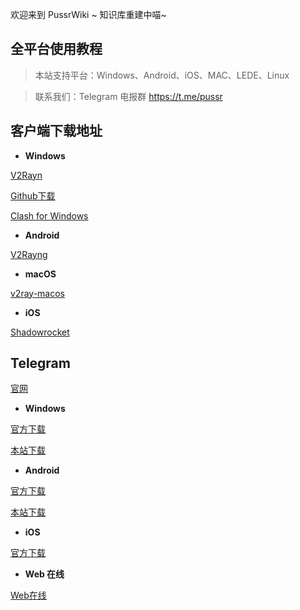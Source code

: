 欢迎来到 PussrWiki ~ 知识库重建中喵~


## 全平台使用教程

> 本站支持平台：Windows、Android、iOS、MAC、LEDE、Linux

> 联系我们：Telegram 电报群 https://t.me/pussr


## 客户端下载地址

- **Windows**

[V2Rayn](https://www.pussr.net/ssr-download/v2rayn.zip)

[Github下载](https://github.com/v2ray/dist/)

[Clash for Windows](https://www.pussr.net/ssr-download/Clash-Windows.7z)


- **Android**

[V2Rayng](https://www.pussr.net/ssr-download/v2rayng.apk)

- **macOS**

[v2ray-macos](https://github.com/v2ray/dist/raw/master/v2ray-macos.zip)


- **iOS**

[Shadowrocket](https://iOS.pussr.net/)

 

## Telegram 

[官网](https://telegram.org/)

- **Windows**

[官方下载](https://telegram.org/dl/desktop/win)

[本站下载](/dos/)

- **Android**

[官方下载](https://play.google.com/store/apps/details?id=org.telegram.messenger)

[本站下载](/dos/)

- **iOS**

[官方下载](https://apps.apple.com/app/telegram-messenger/id686449807)

- **Web 在线**

[Web在线](https://web.telegram.org/)







